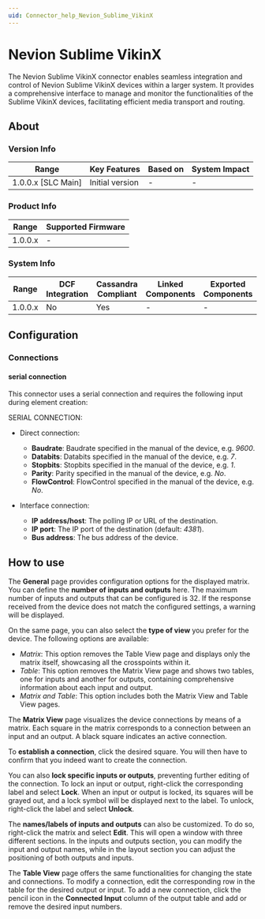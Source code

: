 ```yaml
---
uid: Connector_help_Nevion_Sublime_VikinX
---
```


# Nevion Sublime VikinX

The Nevion Sublime VikinX connector enables seamless integration and control of Nevion Sublime VikinX devices within a larger system. It provides a comprehensive interface to manage and monitor the functionalities of the Sublime VikinX devices, facilitating efficient media transport and routing.

## About

### Version Info

| Range                | Key Features     | Based on     | System Impact     |
|----------------------|------------------|--------------|-------------------|
| 1.0.0.x [SLC Main]   | Initial version  | -            | -                 |

### Product Info

| Range     | Supported Firmware     |
|-----------|------------------------|
| 1.0.0.x   | -                      |

### System Info

| Range     | DCF Integration     | Cassandra Compliant     | Linked Components     | Exported Components     |
|-----------|---------------------|-------------------------|-----------------------|-------------------------|
| 1.0.0.x   | No                  | Yes                     | -                     | -                       |

## Configuration

### Connections

#### serial connection

This connector uses a serial connection and requires the following input during element creation:

SERIAL CONNECTION:

- Direct connection:

  - **Baudrate**: Baudrate specified in the manual of the device, e.g. *9600*.
  - **Databits**: Databits specified in the manual of the device, e.g. *7*.
  - **Stopbits**: Stopbits specified in the manual of the device, e.g. *1*.
  - **Parity**: Parity specified in the manual of the device, e.g. *No*.
  - **FlowControl**: FlowControl specified in the manual of the device, e.g. *No*.

- Interface connection:

  - **IP address/host**: The polling IP or URL of the destination.
  - **IP port**: The IP port of the destination (default: *4381*).
  - **Bus address**: The bus address of the device.

## How to use

The **General** page provides configuration options for the displayed matrix. You can define the **number of inputs and outputs** here. The maximum number of inputs and outputs that can be configured is 32. If the response received from the device does not match the configured settings, a warning will be displayed.

On the same page, you can also select the **type of view** you prefer for the device. The following options are available:

- *Matrix*: This option removes the Table View page and displays only the matrix itself, showcasing all the crosspoints within it.
- *Table*: This option removes the Matrix View page and shows two tables, one for inputs and another for outputs, containing comprehensive information about each input and output.
- *Matrix and Table*: This option includes both the Matrix View and Table View pages.

The **Matrix View** page visualizes the device connections by means of a matrix. Each square in the matrix corresponds to a connection between an input and an output. A black square indicates an active connection.

To **establish a connection**, click the desired square. You will then have to confirm that you indeed want to create the connection.

You can also **lock specific inputs or outputs**, preventing further editing of the connection. To lock an input or output, right-click the corresponding label and select **Lock**. When an input or output is locked, its squares will be grayed out, and a lock symbol will be displayed next to the label. To unlock, right-click the label and select **Unlock**.

The **names/labels of inputs and outputs** can also be customized. To do so, right-click the matrix and select **Edit**. This will open a window with three different sections. In the inputs and outputs section, you can modify the input and output names, while in the layout section you can adjust the positioning of both outputs and inputs.

The **Table View** page offers the same functionalities for changing the state and connections. To modify a connection, edit the corresponding row in the table for the desired output or input. To add a new connection, click the pencil icon in the **Connected Input** column of the output table and add or remove the desired input numbers.
